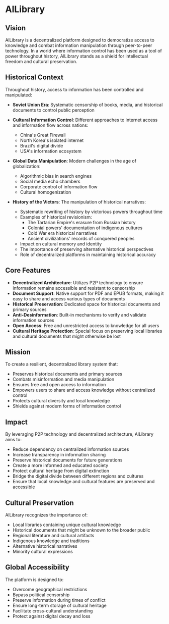# AlLibrary

## Vision

AlLibrary is a decentralized platform designed to democratize access to knowledge and combat information manipulation through peer-to-peer technology. In a world where information control has been used as a tool of power throughout history, AlLibrary stands as a shield for intellectual freedom and cultural preservation.

## Historical Context

Throughout history, access to information has been controlled and manipulated:

- **Soviet Union Era**: Systematic censorship of books, media, and historical documents to control public perception
- **Cultural Information Control**: Different approaches to internet access and information flow across nations:
  - China's Great Firewall
  - North Korea's isolated internet
  - Brazil's digital divide
  - USA's information ecosystem
- **Global Data Manipulation**: Modern challenges in the age of globalization:

  - Algorithmic bias in search engines
  - Social media echo chambers
  - Corporate control of information flow
  - Cultural homogenization

- **History of the Victors**: The manipulation of historical narratives:
  - Systematic rewriting of history by victorious powers throughout time
  - Examples of historical revisionism:
    - The Tartarian Empire's erasure from Russian history
    - Colonial powers' documentation of indigenous cultures
    - Cold War era historical narratives
    - Ancient civilizations' records of conquered peoples
  - Impact on cultural memory and identity
  - The importance of preserving alternative historical perspectives
  - Role of decentralized platforms in maintaining historical accuracy

## Core Features

- **Decentralized Architecture**: Utilizes P2P technology to ensure information remains accessible and resistant to censorship
- **Document Support**: Native support for PDF and EPUB formats, making it easy to share and access various types of documents
- **Historical Preservation**: Dedicated space for historical documents and primary sources
- **Anti-Desinformation**: Built-in mechanisms to verify and validate information sources
- **Open Access**: Free and unrestricted access to knowledge for all users
- **Cultural Heritage Protection**: Special focus on preserving local libraries and cultural documents that might otherwise be lost

## Mission

To create a resilient, decentralized library system that:

- Preserves historical documents and primary sources
- Combats misinformation and media manipulation
- Ensures free and open access to information
- Empowers users to share and access knowledge without centralized control
- Protects cultural diversity and local knowledge
- Shields against modern forms of information control

## Impact

By leveraging P2P technology and decentralized architecture, AlLibrary aims to:

- Reduce dependency on centralized information sources
- Increase transparency in information sharing
- Preserve historical documents for future generations
- Create a more informed and educated society
- Protect cultural heritage from digital extinction
- Bridge the digital divide between different regions and cultures
- Ensure that local knowledge and cultural features are preserved and accessible

## Cultural Preservation

AlLibrary recognizes the importance of:

- Local libraries containing unique cultural knowledge
- Historical documents that might be unknown to the broader public
- Regional literature and cultural artifacts
- Indigenous knowledge and traditions
- Alternative historical narratives
- Minority cultural expressions

## Global Accessibility

The platform is designed to:

- Overcome geographical restrictions
- Bypass political censorship
- Preserve information during times of conflict
- Ensure long-term storage of cultural heritage
- Facilitate cross-cultural understanding
- Protect against digital decay and loss
